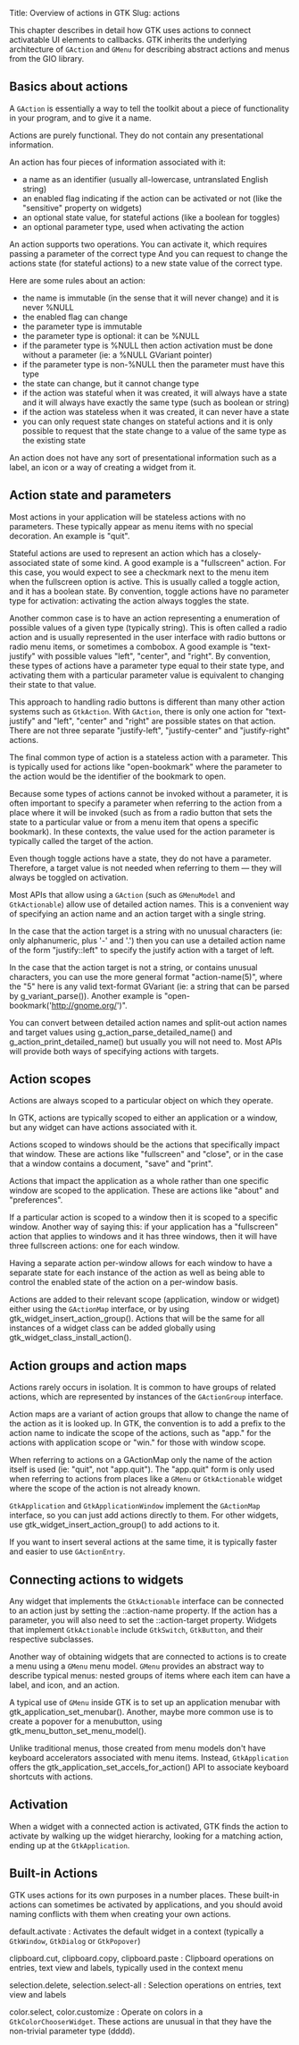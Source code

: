 Title: Overview of actions in GTK
Slug: actions

This chapter describes in detail how GTK uses actions to connect
activatable UI elements to callbacks. GTK inherits the underlying
architecture of `GAction` and `GMenu` for describing abstract actions
and menus from the GIO library.

## Basics about actions

A `GAction` is essentially a way to tell the toolkit about a piece of
functionality in your program, and to give it a name.

Actions are purely functional. They do not contain any presentational
information.

An action has four pieces of information associated with it:

- a name as an identifier (usually all-lowercase, untranslated
  English string)
- an enabled flag indicating if the action can be activated or not
  (like the "sensitive" property on widgets)
- an optional state value, for stateful actions (like a boolean for
  toggles)
- an optional parameter type, used when activating the action

An action supports two operations. You can activate it, which requires
passing a parameter of the correct type And you can request to change
the actions state (for stateful actions) to a new state value of the
correct type.

Here are some rules about an action:

- the name is immutable (in the sense that it will never change) and
  it is never %NULL
- the enabled flag can change
- the parameter type is immutable
- the parameter type is optional: it can be %NULL
- if the parameter type is %NULL then action activation must be done
  without a parameter (ie: a %NULL GVariant pointer)
- if the parameter type is non-%NULL then the parameter must have this
  type
- the state can change, but it cannot change type
- if the action was stateful when it was created, it will always have a
  state and it will always have exactly the same type (such as boolean
  or string)
- if the action was stateless when it was created, it can never have a
  state
- you can only request state changes on stateful actions and it is only
  possible to request that the state change to a value of the same type
  as the existing state

An action does not have any sort of presentational information such as
a label, an icon or a way of creating a widget from it.

## Action state and parameters

Most actions in your application will be stateless actions with no
parameters. These typically appear as menu items with no special
decoration. An example is "quit".

Stateful actions are used to represent an action which has a
closely-associated state of some kind. A good example is a "fullscreen"
action. For this case, you would expect to see a checkmark next to the
menu item when the fullscreen option is active. This is usually called
a toggle action, and it has a boolean state. By convention, toggle actions
have no parameter type for activation: activating the action always toggles
the state.

Another common case is to have an action representing a enumeration of
possible values of a given type (typically string). This is often called
a radio action and is usually represented in the user interface with radio
buttons or radio menu items, or sometimes a combobox. A good example is
"text-justify" with possible values "left", "center", and "right". By
convention, these types of actions have a parameter type equal to their
state type, and activating them with a particular parameter value is
equivalent to changing their state to that value.

This approach to handling radio buttons is different than many other
action systems such as `GtkAction`. With `GAction`, there is only one action
for "text-justify" and "left", "center" and "right" are possible states on
that action. There are not three separate "justify-left", "justify-center"
and "justify-right" actions.

The final common type of action is a stateless action with a parameter.
This is typically used for actions like "open-bookmark" where the parameter
to the action would be the identifier of the bookmark to open.

Because some types of actions cannot be invoked without a parameter, it is
often important to specify a parameter when referring to the action from
a place where it will be invoked (such as from a radio button that sets
the state to a particular value or from a menu item that opens a specific
bookmark). In these contexts, the value used for the action parameter is
typically called the target of the action.

Even though toggle actions have a state, they do not have a parameter.
Therefore, a target value is not needed when referring to them — they
will always be toggled on activation.

Most APIs that allow using a `GAction` (such as `GMenuModel` and `GtkActionable`)
allow use of detailed action names. This is a convenient way of specifying
an action name and an action target with a single string.

In the case that the action target is a string with no unusual characters
(ie: only alphanumeric, plus '-' and '.') then you can use a detailed
action name of the form "justify::left" to specify the justify action with
a target of left.

In the case that the action target is not a string, or contains unusual
characters, you can use the more general format "action-name(5)", where the
"5" here is any valid text-format GVariant (ie: a string that can be parsed
by g_variant_parse()). Another example is "open-bookmark('http://gnome.org/')".

You can convert between detailed action names and split-out action names
and target values using g_action_parse_detailed_name() and
g_action_print_detailed_name() but usually you will not need to. Most APIs
will provide both ways of specifying actions with targets.

## Action scopes

Actions are always scoped to a particular object on which they operate.

In GTK, actions are typically scoped to either an application or a window,
but any widget can have actions associated with it.

Actions scoped to windows should be the actions that specifically impact
that window. These are actions like "fullscreen" and "close", or in the
case that a window contains a document, "save" and "print".

Actions that impact the application as a whole rather than one specific
window are scoped to the application. These are actions like "about" and
"preferences".

If a particular action is scoped to a window then it is scoped to a
specific window. Another way of saying this: if your application has a
"fullscreen" action that applies to windows and it has three windows,
then it will have three fullscreen actions: one for each window.

Having a separate action per-window allows for each window to have a
separate state for each instance of the action as well as being able to
control the enabled state of the action on a per-window basis.

Actions are added to their relevant scope (application, window or widget)
either using the `GActionMap` interface, or by using
gtk_widget_insert_action_group(). Actions that will be the same for all
instances of a widget class can be added globally using
gtk_widget_class_install_action().

## Action groups and action maps

Actions rarely occurs in isolation. It is common to have groups
of related actions, which are represented by instances of the
`GActionGroup` interface.

Action maps are a variant of action groups that allow to change
the name of the action as it is looked up. In GTK, the convention
is to add a prefix to the action name to indicate the scope of
the actions, such as "app." for the actions with application scope
or "win." for those with window scope.

When referring to actions on a GActionMap only the name of the
action itself is used (ie: "quit", not "app.quit"). The
"app.quit" form is only used when referring to actions from
places like a `GMenu` or `GtkActionable` widget where the scope
of the action is not already known.

`GtkApplication` and `GtkApplicationWindow` implement the `GActionMap`
interface, so you can just add actions directly to them. For
other widgets, use gtk_widget_insert_action_group() to add
actions to it.

If you want to insert several actions at the same time, it is
typically faster and easier to use `GActionEntry`.

## Connecting actions to widgets

Any widget that implements the `GtkActionable` interface can
be connected to an action just by setting the ::action-name
property. If the action has a parameter, you will also need
to set the ::action-target property. Widgets that implement
`GtkActionable` include `GtkSwitch`, `GtkButton`, and their
respective subclasses.

Another way of obtaining widgets that are connected to actions
is to create a menu using a `GMenu` menu model. `GMenu` provides an
abstract way to describe typical menus: nested groups of items
where each item can have a label, and icon, and an action.

A typical use of `GMenu` inside GTK is to set up an application
menubar with gtk_application_set_menubar(). Another, maybe more
common use is to create a popover for a menubutton, using
gtk_menu_button_set_menu_model().

Unlike traditional menus, those created from menu models don't
have keyboard accelerators associated with menu items. Instead,
`GtkApplication` offers the gtk_application_set_accels_for_action()
API to associate keyboard shortcuts with actions.

## Activation

When a widget with a connected action is activated, GTK finds
the action to activate by walking up the widget hierarchy,
looking for a matching action, ending up at the `GtkApplication`.

## Built-in Actions

GTK uses actions for its own purposes in a number places. These
built-in actions can sometimes be activated by applications, and
you should avoid naming conflicts with them when creating your
own actions.

default.activate
: Activates the default widget in a context (typically a `GtkWindow`,
  `GtkDialog` or `GtkPopover`)

clipboard.cut, clipboard.copy, clipboard.paste
: Clipboard operations on entries, text view and labels, typically
  used in the context menu

selection.delete, selection.select-all
: Selection operations on entries, text view and labels

color.select, color.customize
: Operate on colors in a `GtkColorChooserWidget`. These actions are
  unusual in that they have the non-trivial parameter type (dddd).
